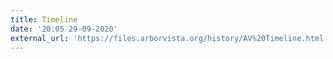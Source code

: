 ```yaml
---
title: Timeline
date: '20:05 29-09-2020'
external_url: 'https://files.arborvista.org/history/AV%20Timeline.html'
---
```


